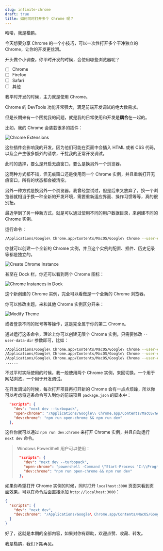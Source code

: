 ```yaml
---
slug: infinite-chrome
draft: true
title: 如何同时打开多个 Chrome 呢？
---
```


哈喽，我是楷鹏。

今天想要分享 Chrome 的一个小技巧，可以一次性打开多个干净独立的 Chrome，让你的开发更丝滑。

开头做个小调查，你平时开发的时候，会使用哪些浏览器呢？

- [ ] Chrome
- [ ] Firefox
- [ ] Safari
- [ ] 其他

我平时开发的时候，主力就是使用 Chrome。

Chrome 的 DevTools 功能非常强大，满足前端开发调试的绝大数需求。

但是长期来有一个困扰我的问题，就是我的日常使用和开发是**耦合**在一起的。

比如，我的 Chrome 会装载很多的插件：

![Chrome Extensions](https://img.wukaipeng.com//2025/07/08-213533-tgVkG2-image-20250708213533037.png)

这些插件会影响我的开发，因为他们可能在页面中会插入 HTML 或者 CSS 代码，以及会产生很多额外的请求，干扰我的正常开发调试。

<!-- 展示 DevTools 的 layer Tab，查看插入的豆包、Cubox 插件  -->

此时的选择，要么是开启无痕窗口，要么是换另外一个浏览器。

这两种方式都不错，但无痕窗口还是使用同一个 Chrome 实例，并且重新打开无痕窗口，所有的状态都会被清空。

另外一种方式是换另外一个浏览器，我曾经尝试过，但是后来又放弃了，换一个浏览器就相当于换一种全新的开发环境，需要重新适应界面、操作习惯等等，真的很别扭。

最近学到了另一种新方式，就是可以通过使用不同的用户数据目录，来创建不同的 Chrome 实例。

运行命令：

```bash
/Applications/Google\ Chrome.app/Contents/MacOS/Google\ Chrome --user-data-dir="/tmp/chrome_user_dir_1"
```

你就可以创建一个全新的 Chrome 实例，并且这个实例的配置、插件、历史记录等都是独立的。

![Create Chrome Instance](https://img.wukaipeng.com//2025/07/08-002759-3B2OHR-image-20250708002759144.png)

甚至在 Dock 栏，你还可以看到两个 Chrome 图标：

![Chrome Instances in Dock](https://img.wukaipeng.com//2025/07/08-003053-0GuO3E-image-20250708003053037.png)

这个新创建的 Chrome 实例，完全可以看做是一个全新的 Chrome 浏览器。

你可以修改主题，来和其他 Chrome 实例区分开来：

![Modify Theme](https://img.wukaipeng.com//2025/07/08-210920-t5HzRo-image-20250708210919880.png)

或者登录不同的账号等等操作，这是完全属于你的第二 Chrome。

通过运行这条命令，理论上你可以创建无限个 Chrome 实例，只需要修改 `--user-data-dir` 参数即可，比如：

```bash
/Applications/Google\ Chrome.app/Contents/MacOS/Google\ Chrome --user-data-dir="/tmp/chrome_user_dir_2"
/Applications/Google\ Chrome.app/Contents/MacOS/Google\ Chrome --user-data-dir="/tmp/chrome_user_dir_3"
/Applications/Google\ Chrome.app/Contents/MacOS/Google\ Chrome --user-data-dir="/tmp/chrome_user_dir_4"
......
```

不过平时实际使用的时候，我一般使用两个 Chrome 实例，来回切换，一个用于网站浏览，一个用于开发调试。

在开发调试的时候，每次打开项目再打开新的 Chrome 会有一点点烦躁，所以你可以考虑将这条命令写入到你的前端项目 `package.json` 的脚本中：

```json
  "scripts": {
    "dev": "next dev --turbopack",
    "open-chrome": "/Applications/Google\\ Chrome.app/Contents/MacOS/Google\\ Chrome --args --user-data-dir=/tmp/ChromeNewProfile http://localhost:3000",
    "dev:chrome": "npm run open-chrome && npm run dev"
  },
```

这样你就可以通过 `npm run dev:chrome` 来打开 Chrome 实例，并且自动运行 `next dev` 命令。

> Windows PowerShell 用户可以使用：
> ```json
>  "scripts": {
>    "dev": "next dev --turbopack",
>    "open-chrome": "powershell -Command \"Start-Process 'C:\\Program Files\\Google\\Chrome\\Application\\chrome.exe' -ArgumentList '--user-data-dir=D:\\temp\\ChromeNewProfile', 'http://localhost:3000'\"",
>    "dev:chrome": "npm run open-chrome && npm run dev"
>  },
>```

如果你希望打开 Chrome 实例的时候，同时打开 `localhost:3000` 页面来看到页面效果，可以在命令后面直接添加 `http://localhost:3000`：

```json
{
  "scripts": {
    "dev": "next dev",
    "dev:chrome": "/Applications/Google\ Chrome.app/Contents/MacOS/Google\ Chrome --user-data-dir=\"/tmp/chrome_user_dir_1\" http://localhost:3000 && npm run dev"
  }
}
```

好了，这就是本期的全部内容，如果对你有帮助，欢迎点赞、收藏、转发。

我是楷鹏，我们下期再见。